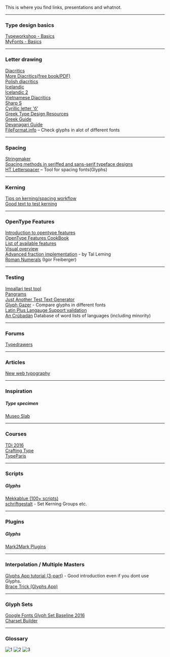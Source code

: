 This is where you find links, presentations and whatnot.  

---

### Type design basics
[Typeworkshop - Basics](http://www.typeworkshop.com/index.php?id1=type-basics)  
[MyFonts - Basics](https://foundry.myfonts.com/guides/#type-design-basics)  

---

### Letter drawing
[Diacritics](http://diacritics.typo.cz/index.php?id=1)  
[More Diacritics(free book/PDF)](http://theinsectsproject.eu/)  
[Polish diacritics](http://www.twardoch.com/download/polishhowto/intro.html)  
[Icelandic](http://66.147.242.192/~operinan/2/2.11/index.htm)  
[Icelandic 2](http://font.is/letur-the-making-of-thorn-thorn-eth-eth/)  
[Vietnamese Diacritics](https://vietnamesetypography.com/)  
[Sharp S](https://typography.guru/journal/german-sharp-s-design/)  
[Cyrillic letter 'б'](http://typejournal.ru/en/articles/Cyrillic-Be-Vision)  
[Greek Type Design Resources](http://leonidas.org/greek-type-design/)  
[Greek Guide](http://greekguide.huertatipografica.com/)  
[Devanagari Guide](http://devanaguide.huertatipografica.com/)  
[FileFormat.info](http://www.fileformat.info/info/unicode/char/search.htm) – Check glyphs in alot of different fonts  

---

### Spacing
[Stringmaker](http://tools.ninastoessinger.com/stringmaker/index.php)  
[Spacing methods in seriffed and sans-serif typeface designs](http://www.fermello.org/FernandoMello_essay.pdf)  
[HT Letterspacer](https://huertatipografica.github.io/HTLetterspacer/) – Tool for spacing fonts(Glyphs)  

---

### Kerning
[Tips on kerning/spacing workflow](http://graphicdesign.stackexchange.com/questions/68245/what-are-some-common-kerning-pairs)  
[Good text to test kerning](http://www.logofontandlettering.com/kernking.html)  

---

### OpenType Features
[Introduction to opentype features](http://ilovetypography.com/OpenType/opentype-features.html)  
[OpenType Features CookBook](http://opentypecookbook.com/)  
[List of available features](https://en.wikipedia.org/wiki/List_of_typographic_features)  
[Visual overview](https://typofonderie.com/font-support/opentype-features/)  
[Advanced fraction implementation](http://web.archive.org/web/20130325033504/http://talleming.com/2009/10/01/fraction-fever-2/) - by Tal Leming  
[Roman Numerals](http://cd8ba0b44a15c10065fd-24461f391e20b7336331d5789078af53.r23.cf1.rackcdn.com/typeboard.vanillaforums.com/editor/q4/6ddk9au9g3aa.pdf) (Igor Freiberger)   

---

### Testing
[Impallari test tool](http://www.impallari.com/testing/)  
[Pangrams](http://clagnut.com/blog/2380/)  
[Just Another Test Text Generator](http://justanotherfoundry.com/generator)  
[Glyph Gazer](https://typeresources.github.io/glyph-gazer/) - Compare glyphs in different fonts  
[Latin Plus Langauge Support validation](http://www.underware.nl/latin_plus/validate/)  
[An Crúbadán](http://crubadan.org/writingsystems)  Database of word lists of languages (including minority)

---

### Forums
[Typedrawers](http://typedrawers.com)  

---

### Articles
[New web typography](https://www.robinrendle.com/essays/new-web-typography/)  

---

### Inspiration

##### Type specimen
[Museo Slab](http://www.exljbris.com/pdf/Museo_Slab_specimen.pdf)  

---

### Courses
[TDi 2016](http://typefacedesign.net/courses/tdi/)  
[Crafting Type](http://craftingtype.com)  
[TypeParis](https://www.typeparis.com/)  

---

### Scripts

##### Glyphs
[Mekkablue (100+ scripts)](https://github.com/mekkablue/Glyphs-Scripts)  
[schriftgestalt](https://github.com/schriftgestalt/Glyphs-Scripts/) - Set Kerning Groups etc.  

---

### Plugins

##### Glyphs
[Mark2Mark Plugins](https://github.com/Mark2Mark/Glyphsapp-Plugins)  

---

### Interpolation / Multiple Masters

[Glyphs App tutorial (3-part)](https://www.glyphsapp.com/tutorials/multiple-masters-part-1-setting-up-masters) - Good introduction even if you dont use Glyphs.  
[Brace Trick (Glyphs App)](https://glyphsapp.com/tutorials/additional-masters-for-individual-glyphs-the-brace-trick)  


---

### Glyph Sets

[Google Fonts Glyph Set Baseline 2016](https://github.com/google/fonts/tree/master/tools/encodings/GF%202016%20Glyph%20Sets)  
[Charset Builder](http://www.alphabet-type.com/tools/charset-builder/)

---

### Glossary

![1](http://imgur.com/onHygND.jpg)
![2](http://i.imgur.com/GvNHeSv.jpg)
![3](http://i.imgur.com/fhjk1BN.jpg)
